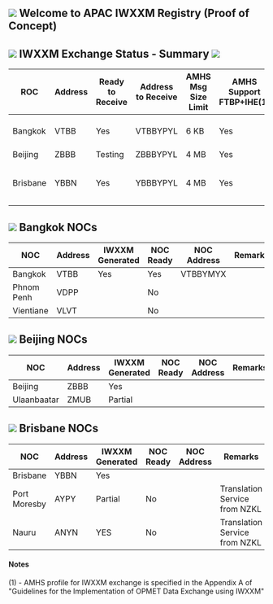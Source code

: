 ## ![](https://www4.icao.int/space/Uploads/Logos/icao-logo.png) Welcome to APAC IWXXM Registry (Proof of Concept)


## ![](https://img.icons8.com/clouds/100/000000/windsock.png) IWXXM Exchange Status - Summary ![](https://img.icons8.com/dusk/64/000000/xml-file.png)

ROC | Address | Ready to Receive | Address to Receive | AMHS Msg Size Limit | AMHS Support FTBP+IHE(1) | Disseminate to ROCs | Disseminate to NOCs
-- | -- | -- | -- | -- | -- | -- | --
Bangkok | VTBB | Yes | VTBBYPYL | 6 KB | Yes | VHHH, WSSS, YBBB | Yes
Beijing | ZBBB | Testing | ZBBBYPYL | 4 MB | Yes |  |
Brisbane | YBBN | Yes | YBBBYPYL | 4 MB | Yes | NZKL, VHHH, VTBB, WSSS | No Recipients Ready

## ![](https://img.icons8.com/color/48/000000/thailand-circular.png) Bangkok NOCs

NOC | Address | IWXXM Generated | NOC Ready | NOC Address | Remarks
-- | -- | -- | -- | -- | --
Bangkok | VTBB | Yes | Yes | VTBBYMYX | 
Phnom Penh | VDPP |  | No |  | 
Vientiane | VLVT | | No |  | 

## ![](https://img.icons8.com/color/48/000000/china-circular.png) Beijing NOCs

NOC | Address | IWXXM Generated | NOC Ready | NOC Address | Remarks
-- | -- | -- | -- | -- | --
Beijing | ZBBB | Yes |  |  | 
Ulaanbaatar | ZMUB | Partial | |  | 

## ![](https://img.icons8.com/color/48/000000/australia-circular.png) Brisbane NOCs

NOC | Address | IWXXM Generated | NOC Ready | NOC Address | Remarks
-- | -- | -- | -- | -- | --
Brisbane | YBBN | Yes |  |  | 
Port Moresby | AYPY | Partial | No |  | Translation Service from NZKL
Nauru | ANYN | YES | No |  | Translation Service from NZKL

#### Notes
 (1) - AMHS profile for IWXXM exchange is specified in the Appendix A of "Guidelines for the Implementation of OPMET Data Exchange using IWXXM"
